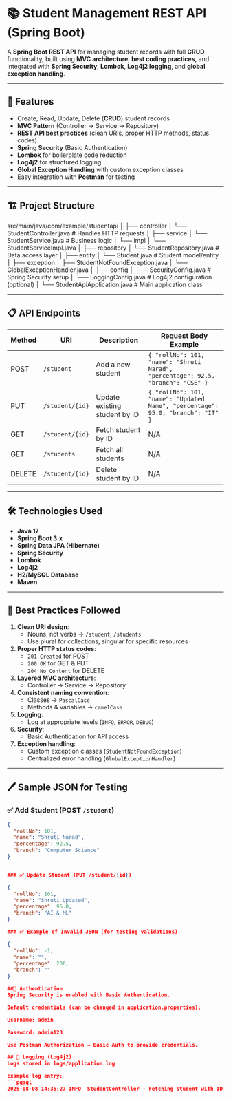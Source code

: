 # 📚 Student Management REST API (Spring Boot)

A **Spring Boot REST API** for managing student records with full **CRUD** functionality, built using **MVC architecture**, **best coding practices**, and integrated with **Spring Security**, **Lombok**, **Log4j2 logging**, and **global exception handling**.

---

## 🚀 Features
- Create, Read, Update, Delete (**CRUD**) student records
- **MVC Pattern** (Controller → Service → Repository)
- **REST API best practices** (clean URIs, proper HTTP methods, status codes)
- **Spring Security** (Basic Authentication)
- **Lombok** for boilerplate code reduction
- **Log4j2** for structured logging
- **Global Exception Handling** with custom exception classes
- Easy integration with **Postman** for testing

---

## 🏗 Project Structure
src/main/java/com/example/studentapi
│
├── controller
│ └── StudentController.java # Handles HTTP requests
│
├── service
│ └── StudentService.java # Business logic
│ └── impl
│ └── StudentServiceImpl.java
│
├── repository
│ └── StudentRepository.java # Data access layer
│
├── entity
│ └── Student.java # Student model/entity
│
├── exception
│ ├── StudentNotFoundException.java
│ └── GlobalExceptionHandler.java
│
├── config
│ ├── SecurityConfig.java # Spring Security setup
│ └── LoggingConfig.java # Log4j2 configuration (optional)
│
└── StudentApiApplication.java # Main application class

---
## 📋 API Endpoints

| Method | URI                 | Description                      | Request Body Example |
|--------|---------------------|----------------------------------|----------------------|
| POST   | `/student`          | Add a new student                | `{ "rollNo": 101, "name": "Shruti Narad", "percentage": 92.5, "branch": "CSE" }` |
| PUT    | `/student/{id}`     | Update existing student by ID    | `{ "rollNo": 101, "name": "Updated Name", "percentage": 95.0, "branch": "IT" }` |
| GET    | `/student/{id}`     | Fetch student by ID              | N/A |
| GET    | `/students`         | Fetch all students               | N/A |
| DELETE | `/student/{id}`     | Delete student by ID             | N/A |

---

## 🛠 Technologies Used
- **Java 17**
- **Spring Boot 3.x**
- **Spring Data JPA (Hibernate)**
- **Spring Security**
- **Lombok**
- **Log4j2**
- **H2/MySQL Database**
- **Maven**

---

## 🧩 Best Practices Followed
1. **Clean URI design**:
   - Nouns, not verbs → `/student`, `/students`
   - Use plural for collections, singular for specific resources
2. **Proper HTTP status codes**:
   - `201 Created` for POST
   - `200 OK` for GET & PUT
   - `204 No Content` for DELETE
3. **Layered MVC architecture**:
   - Controller → Service → Repository
4. **Consistent naming convention**:
   - Classes → `PascalCase`
   - Methods & variables → `camelCase`
5. **Logging**:
   - Log at appropriate levels (`INFO`, `ERROR`, `DEBUG`)
6. **Security**:
   - Basic Authentication for API access
7. **Exception handling**:
   - Custom exception classes (`StudentNotFoundException`)
   - Centralized error handling (`GlobalExceptionHandler`)

---

## 🖊 Sample JSON for Testing

### ✅ Add Student (POST `/student`)
```json
{
  "rollNo": 101,
  "name": "Shruti Narad",
  "percentage": 92.5,
  "branch": "Computer Science"
}


### ✅ Update Student (PUT /student/{id})

{
  "rollNo": 101,
  "name": "Shruti Updated",
  "percentage": 95.0,
  "branch": "AI & ML"
}

### ✅ Example of Invalid JSON (for testing validations)

{
  "rollNo": -1,
  "name": "",
  "percentage": 200,
  "branch": ""
}

##🔐 Authentication
Spring Security is enabled with Basic Authentication.

Default credentials (can be changed in application.properties):

Username: admin

Password: admin123

Use Postman Authorization → Basic Auth to provide credentials.

## 📜 Logging (Log4j2)
Logs stored in logs/application.log

Example log entry:
```pgsql
2025-08-08 14:35:27 INFO  StudentController - Fetching student with ID: 101
```

